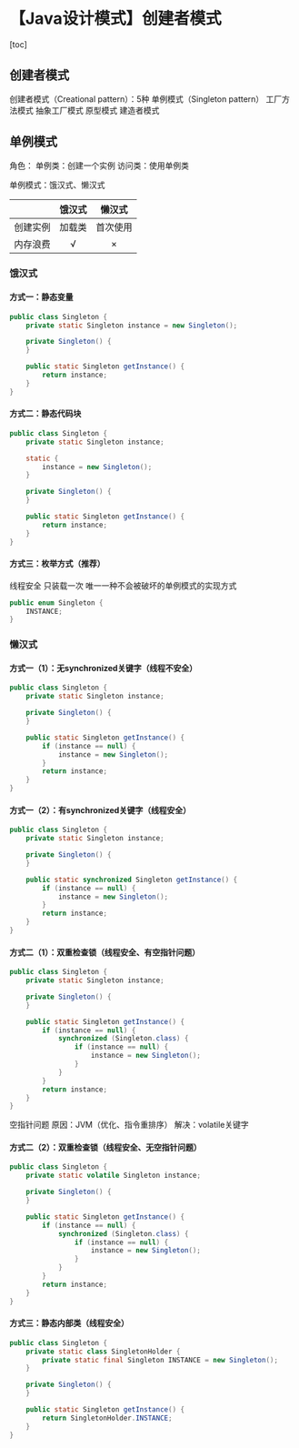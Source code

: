 # 【Java设计模式】创建者模式



[toc]



## 创建者模式

创建者模式（Creational pattern）：5种
	单例模式（Singleton pattern）
	工厂方法模式
	抽象工厂模式
	原型模式
	建造者模式



## 单例模式

角色：
	单例类：创建一个实例
	访问类：使用单例类

单例模式：饿汉式、懒汉式

|          | 饿汉式 |  懒汉式  |
| :------: | :----: | :------: |
| 创建实例 | 加载类 | 首次使用 |
| 内存浪费 |   √    |    ×     |



### 饿汉式

#### 方式一：静态变量

```java
public class Singleton {
    private static Singleton instance = new Singleton();

    private Singleton() {
    }

    public static Singleton getInstance() {
        return instance;
    }
}
```



#### 方式二：静态代码块

```java
public class Singleton {
    private static Singleton instance;

    static {
        instance = new Singleton();
    }

    private Singleton() {
    }

    public static Singleton getInstance() {
        return instance;
    }
}
```



#### 方式三：枚举方式（推荐）

线程安全
只装载一次
唯一一种不会被破坏的单例模式的实现方式

```java
public enum Singleton {
    INSTANCE;
}
```



### 懒汉式

#### 方式一（1）：无synchronized关键字（线程不安全）

```java
public class Singleton {
    private static Singleton instance;

    private Singleton() {
    }

    public static Singleton getInstance() {
        if (instance == null) {
            instance = new Singleton();
        }
        return instance;
    }
}
```



#### 方式一（2）：有synchronized关键字（线程安全）

```java
public class Singleton {
    private static Singleton instance;

    private Singleton() {
    }

    public static synchronized Singleton getInstance() {
        if (instance == null) {
            instance = new Singleton();
        }
        return instance;
    }
}
```



#### 方式二（1）：双重检查锁（线程安全、有空指针问题）

```java
public class Singleton {
    private static Singleton instance;

    private Singleton() {
    }

    public static Singleton getInstance() {
        if (instance == null) {
            synchronized (Singleton.class) {
                if (instance == null) {
                    instance = new Singleton();
                }
            }
        }
        return instance;
    }
}
```

空指针问题
	原因：JVM（优化、指令重排序）
	解决：volatile关键字



#### 方式二（2）：双重检查锁（线程安全、无空指针问题）

```java
public class Singleton {
    private static volatile Singleton instance;

    private Singleton() {
    }

    public static Singleton getInstance() {
        if (instance == null) {
            synchronized (Singleton.class) {
                if (instance == null) {
                    instance = new Singleton();
                }
            }
        }
        return instance;
    }
}
```



#### 方式三：静态内部类（线程安全）

```java
public class Singleton {
    private static class SingletonHolder {
        private static final Singleton INSTANCE = new Singleton();
    }

    private Singleton() {
    }

    public static Singleton getInstance() {
        return SingletonHolder.INSTANCE;
    }
}
```



